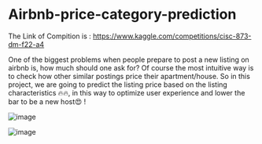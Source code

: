 # Airbnb-price-category-prediction

The Link of Compition is :
                      https://www.kaggle.com/competitions/cisc-873-dm-f22-a4
                      
                      
                      

One of the biggest problems when people prepare to post a new listing on airbnb is, how much should one ask for? Of course the most intuitive way is to check how other similar postings price their apartment/house. So in this project, we are going to predict the listing price based on the listing characteristics 🔥🔥, in this way to optimize user experience and lower the bar to be a new host😍 !
                      
![image](https://user-images.githubusercontent.com/101602589/182051297-c1e1363c-90a2-4a98-bb7e-29589c685198.png)

![image](https://user-images.githubusercontent.com/101602589/182051304-fb33cfb4-2112-4b9d-8780-425eb7673568.png)
